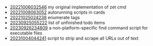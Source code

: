 - [20221006032546](/zet/20221006032546/README.md) my original implementation of zet cmd
- [20221008063052](/zet/20221008063052/README.md) autorunning scripts in cards
- [20221025024238](/zet/20221025024238/README.md) enumerate tags
- [20230925055222](/zet/20230925055222/README.md) list of unfinished todo items
- [20230926234809](/zet/20230926234809/README.md) a non-platform-specific find command script for executable files
- [20231004044241](/zet/20231004044241/README.md) script to strip and scrape all URLs out of text
